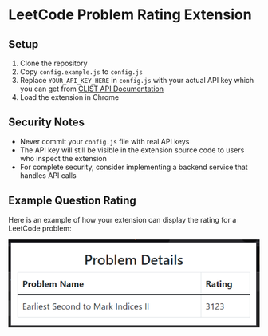 # LeetCode Problem Rating Extension

## Setup
1. Clone the repository
2. Copy `config.example.js` to `config.js`
3. Replace `YOUR_API_KEY_HERE` in `config.js` with your actual API key which you can get from [CLIST API Documentation](https://clist.by/api/v4/doc/)
4. Load the extension in Chrome

## Security Notes
- Never commit your `config.js` file with real API keys
- The API key will still be visible in the extension source code to users who inspect the extension
- For complete security, consider implementing a backend service that handles API calls

## Example Question Rating

Here is an example of how your extension can display the rating for a LeetCode problem:

![LeetCode Rating Image](example_image.png)


